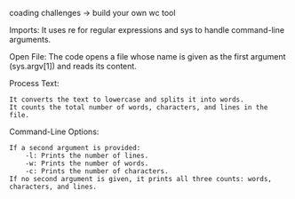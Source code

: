 coading challenges -> build your own wc tool

Imports: 
         It uses re for regular expressions and sys to handle command-line arguments.

Open File: 
        The code opens a file whose name is given as the first argument (sys.argv[1]) and reads its content.

Process Text:

    It converts the text to lowercase and splits it into words.
    It counts the total number of words, characters, and lines in the file.

Command-Line Options:

    If a second argument is provided:
        -l: Prints the number of lines.
        -w: Prints the number of words.
        -c: Prints the number of characters.
    If no second argument is given, it prints all three counts: words, characters, and lines.

    
